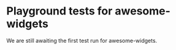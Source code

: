 # Playground tests for awesome-widgets
We are still awaiting the first test run for awesome-widgets.
